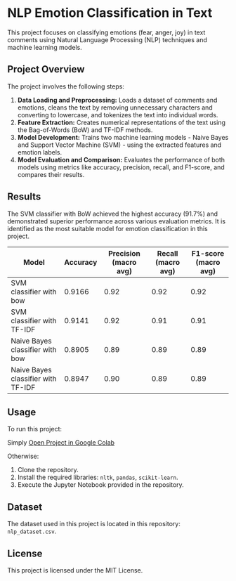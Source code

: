 # NLP Emotion Classification in Text

This project focuses on classifying emotions (fear, anger, joy) in text comments using Natural Language Processing (NLP) techniques and machine learning models.

## Project Overview

The project involves the following steps:

1. **Data Loading and Preprocessing:** Loads a dataset of comments and emotions, cleans the text by removing unnecessary characters and converting to lowercase, and tokenizes the text into individual words.
2. **Feature Extraction:** Creates numerical representations of the text using the Bag-of-Words (BoW) and TF-IDF methods.
3. **Model Development:** Trains two machine learning models - Naive Bayes and Support Vector Machine (SVM) - using the extracted features and emotion labels.
4. **Model Evaluation and Comparison:** Evaluates the performance of both models using metrics like accuracy, precision, recall, and F1-score, and compares their results.

## Results

The SVM classifier with BoW achieved the highest accuracy (91.7%) and demonstrated superior performance across various evaluation metrics. It is identified as the most suitable model for emotion classification in this project.

| Model | Accuracy | Precision (macro avg) | Recall (macro avg) | F1-score (macro avg) |
|---|---|---|---|---|
| SVM classifier with bow | 0.9166 | 0.92 | 0.92 | 0.92 |
| SVM classifier with TF-IDF | 0.9141 | 0.92 | 0.91 | 0.91 |
| Naive Bayes classifier with bow | 0.8905 | 0.89 | 0.89 | 0.89 |
| Naive Bayes classifier with TF-IDF | 0.8947 | 0.90 | 0.89 | 0.89 |

## Usage

To run this project:

Simply [Open Project in Google Colab](https://colab.research.google.com/github/aneeshmurali-n/NLP-Emotion-Classification-in-Text/blob/631d66678a0b161a113698cc93b2800370792570/NLP_Emotion_Classification_in_Text.ipynb)

Otherwise:
1. Clone the repository.
2. Install the required libraries: `nltk`, `pandas`, `scikit-learn`.
3. Execute the Jupyter Notebook provided in the repository.

## Dataset

The dataset used in this project is located in this repository:  `nlp_dataset.csv`.

## License

This project is licensed under the MIT License.
